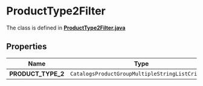 

# ProductType2Filter

The class is defined in **[ProductType2Filter.java](../../src/main/java/org/openapitools/model/ProductType2Filter.java)**

## Properties

Name | Type | Description | Notes
------------ | ------------- | ------------- | -------------
**PRODUCT_TYPE_2** | `CatalogsProductGroupMultipleStringListCriteria` |  | 



